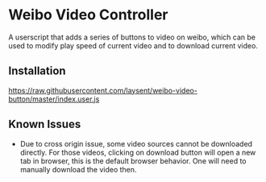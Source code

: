 # Weibo Video Controller

A userscript that adds a series of buttons to video on weibo, which can be used to modify play speed of current video and to download current video.

## Installation

<https://raw.githubusercontent.com/laysent/weibo-video-button/master/index.user.js>

## Known Issues

+ Due to cross origin issue, some video sources cannot be downloaded directly. For those videos, clicking on download button will open a new tab in browser, this is the default browser behavior. One will need to manually download the video then.
